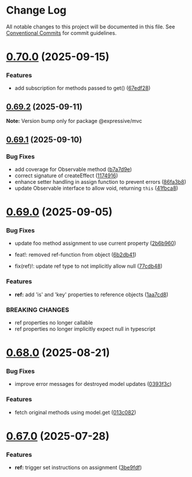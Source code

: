 # Change Log

All notable changes to this project will be documented in this file.
See [Conventional Commits](https://conventionalcommits.org) for commit guidelines.

# [0.70.0](https://github.com/gabeklein/expressive-mvc/compare/v0.69.2...v0.70.0) (2025-09-15)


### Features

* add subscription for methods passed to get() ([67edf28](https://github.com/gabeklein/expressive-mvc/commit/67edf28f0b596398dfa31cc7518e8aacd8d958a2))





## [0.69.2](https://github.com/gabeklein/expressive-mvc/compare/v0.69.1...v0.69.2) (2025-09-11)

**Note:** Version bump only for package @expressive/mvc





## [0.69.1](https://github.com/gabeklein/expressive-mvc/compare/v0.69.0...v0.69.1) (2025-09-10)


### Bug Fixes

* add coverage for Observable method ([b7a7d9e](https://github.com/gabeklein/expressive-mvc/commit/b7a7d9e06731df3a628303266f42cf33f78e192d))
* correct signature of createEffect ([1174916](https://github.com/gabeklein/expressive-mvc/commit/11749166f9eb573fef07308b3f542d05ef9317bf))
* enhance setter handling in assign function to prevent errors ([86fa3b8](https://github.com/gabeklein/expressive-mvc/commit/86fa3b8677659ae0c95ee25ad46c9f8886ff5a6c))
* update Observable interface to allow void, returning `this` ([41fbca8](https://github.com/gabeklein/expressive-mvc/commit/41fbca881e323b249925a07fb7e51108e4ab29d3))





# [0.69.0](https://github.com/gabeklein/expressive-mvc/compare/v0.68.0...v0.69.0) (2025-09-05)


### Bug Fixes

* update foo method assignment to use current property ([2b6b960](https://github.com/gabeklein/expressive-mvc/commit/2b6b9606709181b374f8ad79db39a00a624de356))


* feat!: removed ref-function from object ([6b2db41](https://github.com/gabeklein/expressive-mvc/commit/6b2db41b7047304821ff39dcd186017da1207b13))
* fix(ref)!: update ref type to not implicitly allow null ([77cdb48](https://github.com/gabeklein/expressive-mvc/commit/77cdb48746eea281162df8d740fcb4633bb6cc12))


### Features

* **ref:** add 'is' and 'key' properties to reference objects ([1aa7cd8](https://github.com/gabeklein/expressive-mvc/commit/1aa7cd8cf4f62bc6507ef1afa3e47e99832e3cd1))


### BREAKING CHANGES

* ref properties no longer callable
* ref properties no longer implicitly expect null in typescript





# [0.68.0](https://github.com/gabeklein/expressive-mvc/compare/v0.67.0...v0.68.0) (2025-08-21)


### Bug Fixes

* improve error messages for destroyed model updates ([0393f3c](https://github.com/gabeklein/expressive-mvc/commit/0393f3ca8ee73a41c35a9789a2eee12bef376eca))


### Features

* fetch original methods using model.get ([013c082](https://github.com/gabeklein/expressive-mvc/commit/013c08293a4d0d9e3845950b16e4024ddcfbb7a1))





# [0.67.0](https://github.com/gabeklein/expressive-mvc/compare/v0.66.2...v0.67.0) (2025-07-28)


### Features

* **ref:** trigger set instructions on assignment ([3be9fdf](https://github.com/gabeklein/expressive-mvc/commit/3be9fdf870f36e69717f2034141ac1ad5c09e772))

